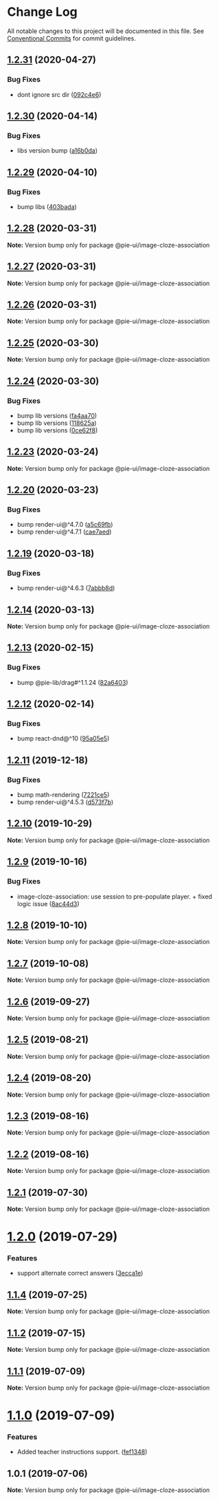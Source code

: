 # Change Log

All notable changes to this project will be documented in this file.
See [Conventional Commits](https://conventionalcommits.org) for commit guidelines.

## [1.2.31](https://github.com/pie-framework/pie-ui/compare/@pie-ui/image-cloze-association@1.2.30...@pie-ui/image-cloze-association@1.2.31) (2020-04-27)


### Bug Fixes

* dont ignore src dir ([092c4e6](https://github.com/pie-framework/pie-ui/commit/092c4e6))





## [1.2.30](https://github.com/pie-framework/pie-ui/compare/@pie-ui/image-cloze-association@1.2.29...@pie-ui/image-cloze-association@1.2.30) (2020-04-14)


### Bug Fixes

* libs version bump ([a16b0da](https://github.com/pie-framework/pie-ui/commit/a16b0da))





## [1.2.29](https://github.com/pie-framework/pie-ui/compare/@pie-ui/image-cloze-association@1.2.28...@pie-ui/image-cloze-association@1.2.29) (2020-04-10)


### Bug Fixes

* bump libs ([403bada](https://github.com/pie-framework/pie-ui/commit/403bada))





## [1.2.28](https://github.com/pie-framework/pie-ui/compare/@pie-ui/image-cloze-association@1.2.27...@pie-ui/image-cloze-association@1.2.28) (2020-03-31)

**Note:** Version bump only for package @pie-ui/image-cloze-association





## [1.2.27](https://github.com/pie-framework/pie-ui/compare/@pie-ui/image-cloze-association@1.2.26...@pie-ui/image-cloze-association@1.2.27) (2020-03-31)

**Note:** Version bump only for package @pie-ui/image-cloze-association





## [1.2.26](https://github.com/pie-framework/pie-ui/compare/@pie-ui/image-cloze-association@1.2.25...@pie-ui/image-cloze-association@1.2.26) (2020-03-31)

**Note:** Version bump only for package @pie-ui/image-cloze-association





## [1.2.25](https://github.com/pie-framework/pie-ui/compare/@pie-ui/image-cloze-association@1.2.24...@pie-ui/image-cloze-association@1.2.25) (2020-03-30)

**Note:** Version bump only for package @pie-ui/image-cloze-association





## [1.2.24](https://github.com/pie-framework/pie-ui/compare/@pie-ui/image-cloze-association@1.2.23...@pie-ui/image-cloze-association@1.2.24) (2020-03-30)


### Bug Fixes

* bump lib versions ([fa4aa70](https://github.com/pie-framework/pie-ui/commit/fa4aa70))
* bump lib versions ([118625a](https://github.com/pie-framework/pie-ui/commit/118625a))
* bump lib versions ([0ce62f8](https://github.com/pie-framework/pie-ui/commit/0ce62f8))





## [1.2.23](https://github.com/pie-framework/pie-ui/compare/@pie-ui/image-cloze-association@1.2.21...@pie-ui/image-cloze-association@1.2.23) (2020-03-24)

**Note:** Version bump only for package @pie-ui/image-cloze-association





## [1.2.20](https://github.com/pie-framework/pie-ui/compare/@pie-ui/image-cloze-association@1.2.19...@pie-ui/image-cloze-association@1.2.20) (2020-03-23)


### Bug Fixes

* bump render-ui@^4.7.0 ([a5c69fb](https://github.com/pie-framework/pie-ui/commit/a5c69fb))
* bump render-ui@^4.7.1 ([cae7aed](https://github.com/pie-framework/pie-ui/commit/cae7aed))





## [1.2.19](https://github.com/pie-framework/pie-ui/compare/@pie-ui/image-cloze-association@1.2.18...@pie-ui/image-cloze-association@1.2.19) (2020-03-18)


### Bug Fixes

* bump render-ui@^4.6.3 ([7abbb8d](https://github.com/pie-framework/pie-ui/commit/7abbb8d))





## [1.2.14](https://github.com/pie-framework/pie-ui/compare/@pie-ui/image-cloze-association@1.2.13...@pie-ui/image-cloze-association@1.2.14) (2020-03-13)

**Note:** Version bump only for package @pie-ui/image-cloze-association





## [1.2.13](https://github.com/pie-framework/pie-ui/compare/@pie-ui/image-cloze-association@1.2.12...@pie-ui/image-cloze-association@1.2.13) (2020-02-15)


### Bug Fixes

* bump @pie-lib/drag#^1.1.24 ([82a6403](https://github.com/pie-framework/pie-ui/commit/82a6403))





## [1.2.12](https://github.com/pie-framework/pie-ui/compare/@pie-ui/image-cloze-association@1.2.11...@pie-ui/image-cloze-association@1.2.12) (2020-02-14)


### Bug Fixes

* bump react-dnd@^10 ([95a05e5](https://github.com/pie-framework/pie-ui/commit/95a05e5))





## [1.2.11](https://github.com/pie-framework/pie-ui/compare/@pie-ui/image-cloze-association@1.2.10...@pie-ui/image-cloze-association@1.2.11) (2019-12-18)


### Bug Fixes

* bump math-rendering ([7221ce5](https://github.com/pie-framework/pie-ui/commit/7221ce5))
* bump render-ui@^4.5.3 ([d573f7b](https://github.com/pie-framework/pie-ui/commit/d573f7b))





## [1.2.10](https://github.com/pie-framework/pie-ui/compare/@pie-ui/image-cloze-association@1.2.9...@pie-ui/image-cloze-association@1.2.10) (2019-10-29)

**Note:** Version bump only for package @pie-ui/image-cloze-association





## [1.2.9](https://github.com/pie-framework/pie-ui/compare/@pie-ui/image-cloze-association@1.2.8...@pie-ui/image-cloze-association@1.2.9) (2019-10-16)


### Bug Fixes

* image-cloze-association: use session to pre-populate player. + fixed logic issue ([8ac44d3](https://github.com/pie-framework/pie-ui/commit/8ac44d3))





## [1.2.8](https://github.com/pie-framework/pie-ui/compare/@pie-ui/image-cloze-association@1.2.7...@pie-ui/image-cloze-association@1.2.8) (2019-10-10)

**Note:** Version bump only for package @pie-ui/image-cloze-association





## [1.2.7](https://github.com/pie-framework/pie-ui/compare/@pie-ui/image-cloze-association@1.2.6...@pie-ui/image-cloze-association@1.2.7) (2019-10-08)

**Note:** Version bump only for package @pie-ui/image-cloze-association





## [1.2.6](https://github.com/pie-framework/pie-ui/compare/@pie-ui/image-cloze-association@1.2.5...@pie-ui/image-cloze-association@1.2.6) (2019-09-27)

**Note:** Version bump only for package @pie-ui/image-cloze-association





## [1.2.5](https://github.com/pie-framework/pie-ui/compare/@pie-ui/image-cloze-association@1.2.4...@pie-ui/image-cloze-association@1.2.5) (2019-08-21)

**Note:** Version bump only for package @pie-ui/image-cloze-association





## [1.2.4](https://github.com/pie-framework/pie-ui/compare/@pie-ui/image-cloze-association@1.2.3...@pie-ui/image-cloze-association@1.2.4) (2019-08-20)

**Note:** Version bump only for package @pie-ui/image-cloze-association





## [1.2.3](https://github.com/pie-framework/pie-ui/compare/@pie-ui/image-cloze-association@1.2.2...@pie-ui/image-cloze-association@1.2.3) (2019-08-16)

**Note:** Version bump only for package @pie-ui/image-cloze-association





## [1.2.2](https://github.com/pie-framework/pie-ui/compare/@pie-ui/image-cloze-association@1.2.1...@pie-ui/image-cloze-association@1.2.2) (2019-08-16)

**Note:** Version bump only for package @pie-ui/image-cloze-association





## [1.2.1](https://github.com/pie-framework/pie-ui/compare/@pie-ui/image-cloze-association@1.2.0...@pie-ui/image-cloze-association@1.2.1) (2019-07-30)

**Note:** Version bump only for package @pie-ui/image-cloze-association





# [1.2.0](https://github.com/pie-framework/pie-ui/compare/@pie-ui/image-cloze-association@1.1.4...@pie-ui/image-cloze-association@1.2.0) (2019-07-29)


### Features

* support alternate correct answers ([3ecca1e](https://github.com/pie-framework/pie-ui/commit/3ecca1e))





## [1.1.4](https://github.com/pie-framework/pie-ui/compare/@pie-ui/image-cloze-association@1.1.2...@pie-ui/image-cloze-association@1.1.4) (2019-07-25)

**Note:** Version bump only for package @pie-ui/image-cloze-association





## [1.1.2](https://github.com/pie-framework/pie-ui/compare/@pie-ui/image-cloze-association@1.1.1...@pie-ui/image-cloze-association@1.1.2) (2019-07-15)

**Note:** Version bump only for package @pie-ui/image-cloze-association





## [1.1.1](https://github.com/pie-framework/pie-ui/compare/@pie-ui/image-cloze-association@1.1.0...@pie-ui/image-cloze-association@1.1.1) (2019-07-09)

**Note:** Version bump only for package @pie-ui/image-cloze-association





# [1.1.0](https://github.com/pie-framework/pie-ui/compare/@pie-ui/image-cloze-association@1.0.1...@pie-ui/image-cloze-association@1.1.0) (2019-07-09)


### Features

* Added teacher instructions support. ([fef1348](https://github.com/pie-framework/pie-ui/commit/fef1348))





## 1.0.1 (2019-07-06)

**Note:** Version bump only for package @pie-ui/image-cloze-association
